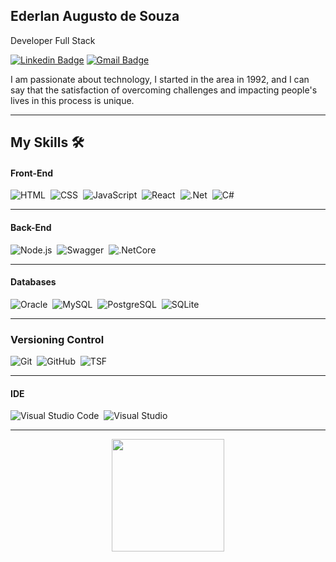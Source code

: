 ## Ederlan Augusto de Souza

Developer Full Stack
<div> 

[![Linkedin Badge](https://img.shields.io/badge/-Ederlan%20Augusto-6633cc?style=flat-square&logo=Linkedin&logoColor=white&link=https://www.linkedin.com/in/ederlan-Augusto/)](https://www.linkedin.com/in/ederlan-augusto-b102571a0/) 
[![Gmail Badge](https://img.shields.io/badge/-EderlanAugusto@gmail.com-6633cc?style=flat-square&logo=Gmail&logoColor=white&link=mailto:ederlanaugusto@gmail.com)](mailto:ederlanaugusto@gmail.com)
 
</div>

I am passionate about technology, I started in the area in 1992, and I can say that the satisfaction of overcoming challenges and impacting people's lives in this process is unique.

<hr> 

## My Skills 🛠

#### Front-End

![HTML](https://img.shields.io/badge/-HTML-05122A?style=flat&logo=HTML5)&nbsp;
![CSS](https://img.shields.io/badge/-CSS-05122A?style=flat&logo=CSS3&logoColor=1572B6)&nbsp;
![JavaScript](https://img.shields.io/badge/-JavaScript-05122A?style=flat&logo=javascript)&nbsp;
![React](https://img.shields.io/badge/-React-05122A?style=flat&logo=react)&nbsp;
![.Net](https://img.shields.io/badge/-Asp.Net-05122A?style=flat&logo=.Net)&nbsp;
![C#](https://img.shields.io/badge/-C%20Sharp-05122A?style=flat&logo=csharp)&nbsp;
<hr>

#### Back-End

![Node.js](https://img.shields.io/badge/-Node.js-05122A?style=flat&logo=node.js)&nbsp;
![Swagger](https://img.shields.io/badge/-Swagger-05122A?style=flat&logo=Swagger)&nbsp;
![.NetCore](https://img.shields.io/badge/-.Net%20Core-05122A?style=flat&logo=.net)&nbsp;
<hr>

#### Databases

![Oracle](https://img.shields.io/badge/-Oracle-05122A?style=flat&logo=oracle)&nbsp;
![MySQL](https://img.shields.io/badge/-MySQL-05122A?style=flat&logo=mysql)&nbsp;
![PostgreSQL](https://img.shields.io/badge/-PostgreSQL-05122A?style=flat&logo=postgresql)&nbsp;
![SQLite](https://img.shields.io/badge/-SQLite-05122A?style=flat&logo=sqlite)&nbsp;
<hr>

### Versioning Control

![Git](https://img.shields.io/badge/-Git-05122A?style=flat&logo=git)&nbsp;
![GitHub](https://img.shields.io/badge/-GitHub-05122A?style=flat&logo=github)&nbsp;
![TSF](https://img.shields.io/badge/-Team%20Foundation%20Server-05122A?style=flat&logo=visual-studio-code&logoColor=007ACC)&nbsp;
<hr> 

#### IDE

![Visual Studio Code](https://img.shields.io/badge/-Visual%20Studio%20Code-05122A?style=flat&logo=visual-studio-code&logoColor=007ACC)&nbsp;
![Visual Studio](https://img.shields.io/badge/-Visual%20Studio-05122A?style=flat&logo=visual-studio&logoColor=007ACC)&nbsp;
<hr>


<!--
**EderlanAugusto/EderlanAugusto** is a ✨ _special_ ✨ repository because its `README.md` (this file) appears on your GitHub profile.

Here are some ideas to get you started:

- 🔭 I’m currently working on ...
- 🌱 I’m currently learning ...
- 👯 I’m looking to collaborate on ...
- 🤔 I’m looking for help with ...
- 💬 Ask me about ...
- 📫 How to reach me: ...
- 😄 Pronouns: ...
- ⚡ Fun fact: ...
-->



<div align="center">
  <!--
  <a href="https://github.com/ederlanaugusto">
  <img height="180em" src="https://github-readme-stats.vercel.app/api?username=ederlanaugusto&show_icons=true&theme=dracula&include_all_commits=true&count_private=true"/>
-->
  <img height="180em" src="https://github-readme-stats.vercel.app/api/top-langs/?username=ederlanaugusto&layout=compact&langs_count=7&theme=dracula"/>
</div>
